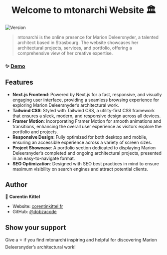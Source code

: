 <h1 align="center">Welcome to mtonarchi Website 🏛️</h1>
<p>
  <img alt="Version" src="https://img.shields.io/badge/version-0.1.0-blue.svg?cacheSeconds=2592000" />
</p>

> mtonarchi is the online presence for Marion Deleersnyder, a talented architect based in Strasbourg. The website showcases her architectural projects, services, and portfolio, offering a comprehensive view of her creative expertise.

### ✨ [Demo](https://mtonarchi.fr)

## Features

- **Next.js Frontend**: Powered by Next.js for a fast, responsive, and visually engaging user interface, providing a seamless browsing experience for exploring Marion Deleersnyder’s architectural work.
- **Tailwind CSS**: Styled with Tailwind CSS, a utility-first CSS framework that ensures a sleek, modern, and responsive design across all devices.
- **Framer Motion**: Incorporating Framer Motion for smooth animations and transitions, enhancing the overall user experience as visitors explore the portfolio and projects.
- **Responsive Design**: Fully optimized for both desktop and mobile, ensuring an accessible experience across a variety of screen sizes.
- **Project Showcase**: A portfolio section dedicated to displaying Marion Deleersnyder’s completed and ongoing architectural projects, presented in an easy-to-navigate format.
- **SEO Optimization**: Designed with SEO best practices in mind to ensure maximum visibility on search engines and attract potential clients.

## Author

👤 **Corentin Kittel**

- Website: [corentinkittel.fr](https://corentinkittel.fr)
- GitHub: [@dobzacode](https://github.com/dobzacode)

## Show your support

Give a ⭐️ if you find mtonarchi inspiring and helpful for discovering Marion Deleersnyder’s architectural work!
